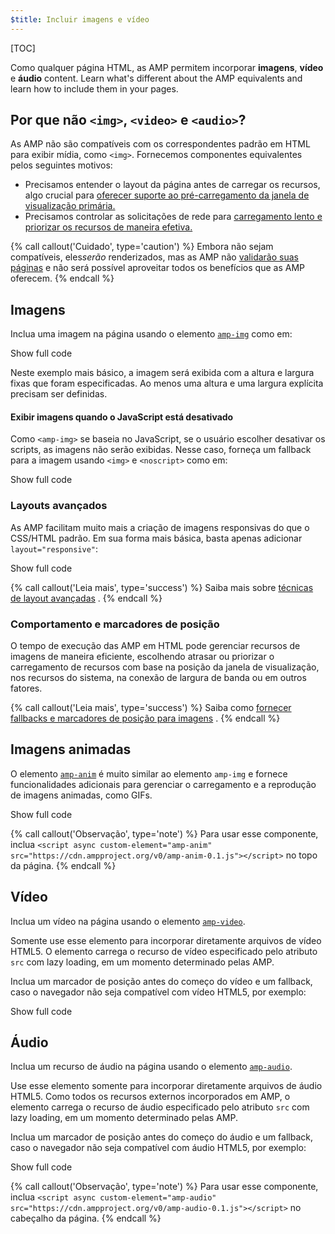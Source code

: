 ```yaml
---
$title: Incluir imagens e vídeo
---
```


[TOC]

Como qualquer página HTML, as AMP permitem incorporar **imagens**, **vídeo** e **áudio**
content. Learn what's different about the AMP equivalents and learn how to
include them in your pages.

##  Por que não `<img>`, `<video>` e `<audio>`?

 As AMP não são compatíveis com os correspondentes padrão em HTML para exibir mídia, como `<img>`. Fornecemos componentes equivalentes pelos seguintes motivos:

*  Precisamos entender o layout da página antes de carregar os recursos, algo crucial para [oferecer suporte ao pré-carregamento da janela de visualização primária.](/pt_br/learn/about-how/#size-all-resources-statically)
*  Precisamos controlar as solicitações de rede para [carregamento lento e priorizar os recursos de maneira efetiva.](/pt_br/learn/about-how/#prioritize-resource-loading)

{% call callout('Cuidado', type='caution') %}
 Embora não sejam compatíveis, eles*serão*  renderizados, mas as AMP não [validarão suas páginas](/pt_br/docs/guides/debug/validate.html) 
e não será possível aproveitar todos os benefícios que as AMP oferecem. {% endcall %}

## Imagens

 Inclua uma imagem na página usando o elemento [`amp-img`](/pt_br/docs/reference/components/amp-img.html) como em:

<!--embedded example - fixed size image -->
<div>
<amp-iframe height="174"
            layout="fixed-height"
            sandbox="allow-scripts allow-forms allow-same-origin"
            resizable
            src="https://ampproject-b5f4c.firebaseapp.com/examples/ampimg.fixed.embed.html">
  <div overflow tabindex="0" role="button" aria-label="Show more">Show full code</div>
  <div placeholder></div> 
</amp-iframe>
</div>

Neste exemplo mais básico, a imagem será exibida com a altura e largura fixas que foram especificadas. Ao menos uma altura e uma largura explícita precisam ser definidas.

#### Exibir imagens quando o JavaScript está desativado

 Como `<amp-img>` se baseia no JavaScript, se o usuário escolher desativar os scripts, as imagens não serão exibidas. Nesse caso, forneça um fallback para a imagem usando `<img>` e `<noscript>` como em:

<!--embedded example - img with noscript -->
<div>
<amp-iframe height="215"
            layout="fixed-height"
            sandbox="allow-scripts allow-forms allow-same-origin"
            resizable
            src="https://ampproject-b5f4c.firebaseapp.com/examples/ampimg.noscript.embed.html">
  <div overflow tabindex="0" role="button" aria-label="Show more">Show full code</div>
  <div placeholder></div> 
</amp-iframe>
</div>

### Layouts avançados

 As AMP facilitam muito mais a criação de imagens responsivas do que o CSS/HTML padrão. Em sua forma mais básica, basta apenas adicionar `layout="responsive"`:

<!--embedded example - basic responsive image -->
<div>
<amp-iframe height="193"
            layout="fixed-height"
            sandbox="allow-scripts allow-forms allow-same-origin"
            resizable
            src="https://ampproject-b5f4c.firebaseapp.com/examples/ampimg.basic.embed.html">
  <div overflow tabindex="0" role="button" aria-label="Show more">Show full code</div>
  <div placeholder></div> 
</amp-iframe>
</div>

{% call callout('Leia mais', type='success') %}
 Saiba mais sobre [técnicas de layout avançadas](/pt_br/docs/guides/responsive/control_layout.html)
. {% endcall %}

### Comportamento e marcadores de posição

O tempo de execução das AMP em HTML pode gerenciar recursos de imagens de maneira eficiente, escolhendo atrasar ou priorizar o carregamento de recursos com base na posição da janela de visualização, nos recursos do sistema, na conexão de largura de banda ou em outros fatores.

{% call callout('Leia mais', type='success') %}
 Saiba como [fornecer fallbacks e marcadores de posição para imagens](/pt_br/docs/guides/responsive/placeholders.html)
. {% endcall %}

## Imagens animadas

 O elemento [`amp-anim`](/pt_br/docs/reference/components/amp-anim.html) é muito similar ao elemento `amp-img` e fornece funcionalidades adicionais para gerenciar o carregamento e a reprodução de imagens animadas, como GIFs.

<!--embedded amp-anim basic example -->
<div>
<amp-iframe height="253"
            layout="fixed-height"
            sandbox="allow-scripts allow-forms allow-same-origin"
            resizable
            src="https://ampproject-b5f4c.firebaseapp.com/examples/ampanim.basic.embed.html">
  <div overflow tabindex="0" role="button" aria-label="Show more">Show full code</div>
  <div placeholder></div> 
</amp-iframe>
</div>

{% call callout('Observação', type='note') %}
 Para usar esse componente, inclua `<script async custom-element="amp-anim"
src="https://cdn.ampproject.org/v0/amp-anim-0.1.js"></script>` 
no topo da página. {% endcall %}

## Vídeo

 Inclua um vídeo na página usando o elemento [`amp-video`](/pt_br/docs/reference/components/amp-video.html).

 Somente use esse elemento para incorporar diretamente arquivos de vídeo HTML5. O elemento carrega o recurso de vídeo especificado pelo atributo `src` com lazy loading, em um momento determinado pelas AMP.

Inclua um marcador de posição antes do começo do vídeo e um fallback, caso o navegador não seja compatível com vídeo HTML5, por exemplo:

<!--embedded video example  -->
<div>
<amp-iframe height="234"
            layout="fixed-height"
            sandbox="allow-scripts allow-forms allow-same-origin"
            resizable
            src="https://ampproject-b5f4c.firebaseapp.com/examples/ampvideo.fallback.embed.html">
  <div overflow tabindex="0" role="button" aria-label="Show more">Show full code</div>
  <div placeholder></div> 
</amp-iframe>
</div>

## Áudio

 Inclua um recurso de áudio na página usando o elemento [`amp-audio`](/pt_br/docs/reference/components/amp-audio.html).

 Use esse elemento somente para incorporar diretamente arquivos de áudio HTML5. Como todos os recursos externos incorporados em AMP, o elemento carrega o recurso de áudio especificado pelo atributo `src` com lazy loading, em um momento determinado pelas AMP.

Inclua um marcador de posição antes do começo do áudio e um fallback, caso o navegador não seja compatível com áudio HTML5, por exemplo:

<!--embedded audio example  -->
<div>
<amp-iframe height="314"
            layout="fixed-height"
            sandbox="allow-scripts allow-forms allow-same-origin"
            resizable
            src="https://ampproject-b5f4c.firebaseapp.com/examples/ampaudio.basic.embed.html">
  <div overflow tabindex="0" role="button" aria-label="Show more">Show full code</div>
  <div placeholder></div> 
</amp-iframe>
</div>

{% call callout('Observação', type='note') %}
 Para usar esse componente, inclua `<script async custom-element="amp-audio"
src="https://cdn.ampproject.org/v0/amp-audio-0.1.js"></script>` 
no cabeçalho da página. {% endcall %}

